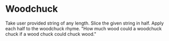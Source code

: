 # Woodchuck
Take user provided string of any length. Slice the given string in half. Apply each half to the woodchuck rhyme. "How much wood could a woodchuck chuck if a wood chuck could chuck wood."
